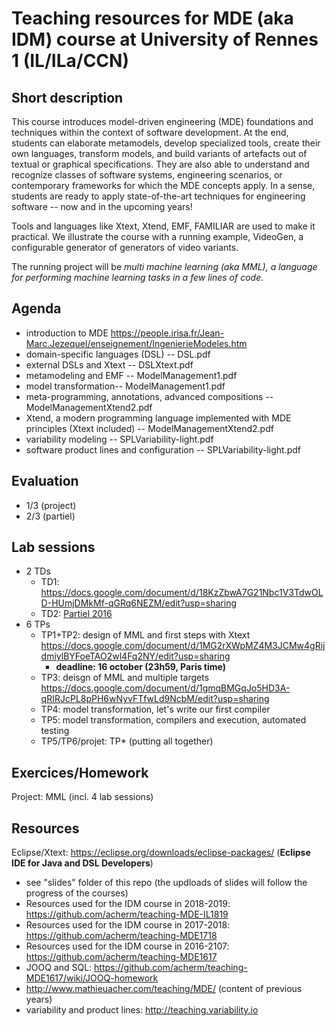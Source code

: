# Teaching resources for MDE (aka IDM) course at University of Rennes 1 (IL/ILa/CCN)

## Short description

This course introduces model-driven engineering (MDE) foundations and techniques within the context of software development. 
At the end, students can elaborate metamodels, develop specialized tools, create their own languages, transform models, and build variants of artefacts out of textual or graphical specifications. 
They are also able to understand and recognize classes of software systems, engineering scenarios, or contemporary frameworks for which the MDE concepts apply. 
In a sense, students are ready to apply state-of-the-art techniques for engineering software -- now and in the upcoming years!

Tools and languages like Xtext, Xtend, EMF, FAMILIAR are used to make it practical. 
We illustrate the course with a running example, VideoGen, a configurable generator of generators of video variants.  

The running project will be *multi machine learning (aka MML), a language for performing machine learning tasks in a few lines of code*.

## Agenda 

* introduction to MDE https://people.irisa.fr/Jean-Marc.Jezequel/enseignement/IngenierieModeles.htm
* domain-specific languages (DSL) -- DSL.pdf
* external DSLs and Xtext -- DSLXtext.pdf
* metamodeling and EMF -- ModelManagement1.pdf 
* model transformation-- ModelManagement1.pdf 
* meta-programming, annotations, advanced compositions -- ModelManagementXtend2.pdf 
* Xtend, a modern programming language implemented with MDE principles (Xtext included) -- ModelManagementXtend2.pdf
* variability modeling -- SPLVariability-light.pdf 
* software product lines and configuration -- SPLVariability-light.pdf 

## Evaluation 

* 1/3 (project)
* 2/3 (partiel) 

## Lab sessions 

* 2 TDs 
   * TD1: https://docs.google.com/document/d/18KzZbwA7G21Nbc1V3TdwOLD-HUmjDMkMf-qGRq6NEZM/edit?usp=sharing
   * TD2: [Partiel 2016](https://github.com/acherm/teaching-MDE-MIAGE1718/blob/master/ExamIDM16.pdf) 
* 6 TPs
  * TP1+TP2: design of MML and first steps with Xtext 
  https://docs.google.com/document/d/1MG2rXWpMZ4M3JCMw4gRijdmiylBYFoeTAO2wl4Fq2NY/edit?usp=sharing
    - **deadline: 16 october (23h59, Paris time)** 
  * TP3: deisgn of MML and multiple targets https://docs.google.com/document/d/1gmqBMGqJo5HD3A-qRIRJcPL8pPH6wNyvFTfwLd9NcbM/edit?usp=sharing
  * TP4: model transformation, let's write our first compiler 
  * TP5: model transformation, compilers and execution, automated testing
  * TP5/TP6/projet: TP* (putting all together) 


## Exercices/Homework 

Project: MML (incl. 4 lab sessions)

## Resources 

Eclipse/Xtext: https://eclipse.org/downloads/eclipse-packages/ (**Eclipse IDE for Java and DSL Developers**)

* see "slides" folder of this repo (the updloads of slides will follow the progress of the courses)
* Resources used for the IDM course in 2018-2019: https://github.com/acherm/teaching-MDE-IL1819
* Resources used for the IDM course in 2017-2018: https://github.com/acherm/teaching-MDE1718
* Resources used for the IDM course in 2016-2107: https://github.com/acherm/teaching-MDE1617
* JOOQ and SQL: https://github.com/acherm/teaching-MDE1617/wiki/JOOQ-homework
* http://www.mathieuacher.com/teaching/MDE/ (content of previous years)
* variability and product lines: http://teaching.variability.io


